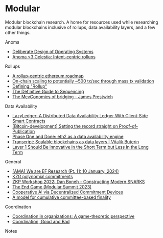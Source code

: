# Modular
Modular blockchain research. A home for resources used while researching modular blockchains inclusive of rollups, data availability layers, and a few other things. 

Anoma
- [Deliberate Design of Operating Systems](https://pomf2.lain.la/f/2046jrmg.pdf)
- [Anoma <3 Celestia: Intent-centric rollups](https://research.anoma.net/t/anoma-3-celestia-intent-centric-rollups/386)

Rollups
- [A rollup-centric ethereum roadmap](https://ethereum-magicians.org/t/a-rollup-centric-ethereum-roadmap/4698)
- [On-chain scaling to potentially ~500 tx/sec through mass tx validation](https://ethresear.ch/t/on-chain-scaling-to-potentially-500-tx-sec-through-mass-tx-validation/3477)
- [Defining "Rollup"](https://prestwich.substack.com/p/defining-rollup)
- [The Definitive Guide to Sequencing](https://prestwich.substack.com/p/the-definitive-guide-to-sequencing)
- [The MevConomics of bridging - James Prestwich](https://youtu.be/W0ZJ_MamKM4?si=--_xJJ8EmxcKWFBB&t=719)

Data Availability 
- [LazyLedger: A Distributed Data Availability Ledger With Client-Side Smart Contracts](https://arxiv.org/pdf/1905.09274.pdf)
- [[Bitcoin-development] Setting the record straight on Proof-of-Publication](https://www.mail-archive.com/bitcoin-development@lists.sourceforge.net/msg06570.html)
- [Phase One and Done: eth2 as a data availability engine](https://ethresear.ch/t/phase-one-and-done-eth2-as-a-data-availability-engine/5269)
- [Transcript: Scalable blockchains as data layers | Vitalik Buterin](https://trentv.medium.com/transcript-scalable-blockchains-as-data-layers-vitalik-buterin-11aa18b37e07)
- [Layer 1 Should Be Innovative in the Short Term but Less in the Long Term](https://vitalik.eth.limo/general/2018/08/26/layer_1.html) 

General
- [[AMA] We are EF Research (Pt. 11: 10 January, 2024)](https://www.reddit.com/r/ethereum/comments/191kke6/comment/kh78s3m/?utm_source=share&utm_medium=web3x&utm_name=web3xcss&utm_term=1&utm_content=share_button) 
- [KZG polynomial commitments](https://dankradfeist.de/ethereum/2020/06/16/kate-polynomial-commitments.html)
- [ZKP Workshop 2022: Dan Boneh - Constructing Modern SNARKS](https://www.youtube.com/watch?v=6psLQv5Hf_I) 
- [The End Game (Modular Summit 2023)](https://www.youtube.com/watch?v=9t8JCf_XWmg)
- [Cooperative AI via Decentralized Commitment Devices](https://arxiv.org/pdf/2311.07815.pdf)
- [A model for cumulative committee-based finality](https://ethresear.ch/t/a-model-for-cumulative-committee-based-finality/10259)

Coordination
- [Coordination in organizations: A game-theoretic perspective](https://sci-hub.st/https://doi.org/10.1017/CBO9780511584169.010)
- [Coordination, Good and Bad](https://vitalik.eth.limo/general/2020/09/11/coordination.html) 

Notes

